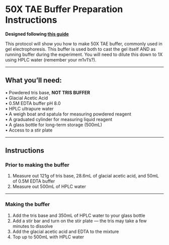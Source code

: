 # 50X TAE Buffer Preparation Instructions

**Designed following [this guide](https://toptipbio.com/tae-buffer-recipe/)**

This protocol will show you how to make 50X TAE buffer, commonly used in gel electrophoresis. This buffer is used both to cast the gel itself AND as running buffer during the experiment. You will need to dilute this down to 1X using HPLC water (remember your m1v1’s?).

---

## What you’ll need:

• Powdered tris base, **NOT TRIS BUFFER**  
• Glacial Acetic Acid  
• 0.5M EDTA buffer pH 8.0  
• HPLC ultrapure water  
• A weigh boat and spatula for measuring powdered reagent  
• A graduated cylinder for measuring liquid reagent  
• A glass bottle for long-term storage (500mL)  
• Access to a stir plate  

---

## Instructions

### Prior to making the buffer

1. Measure out 121g of tris base, 28.6mL of glacial acetic acid, and 50mL of 0.5M EDTA buffer  
2. Measure out 500mL of HPLC water  

---

### Making the buffer

1. Add the tris base and 350mL of HPLC water to your glass bottle  
2. Add a stir bar and turn on the stir plate — the tris may take a few minutes to dissolve  
3. Add the glacial acetic acid and EDTA to the mixture  
4. Top up to 500mL with HPLC water  
